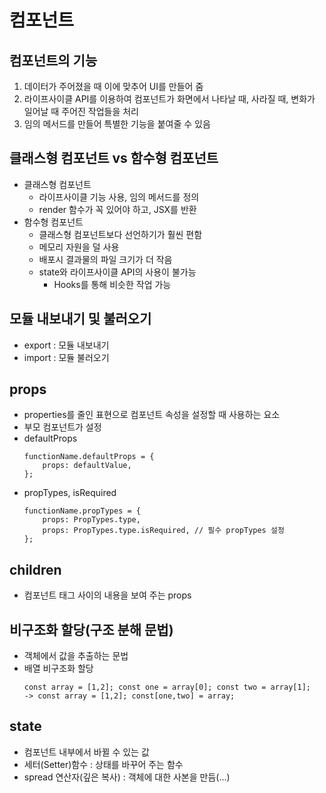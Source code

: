 # 컴포넌트

## 컴포넌트의 기능
1. 데이터가 주어졌을 때 이에 맞추어 UI를 만들어 줌
2. 라이프사이클 API를 이용하여 컴포넌트가 화면에서 나타날 때, 사라질 때, 변화가 일어날 때 주어진 작업들을 처리
3. 임의 메서드를 만들어 특별한 기능을 붙여줄 수 있음

## 클래스형 컴포넌트 vs 함수형 컴포넌트
* 클래스형 컴포넌트
    - 라이프사이클 기능 사용, 임의 메서드를 정의
    - render 함수가 꼭 있어야 하고, JSX를 반환
* 함수형 컴포넌트
    - 클래스형 컴포넌트보다 선언하기가 훨씬 편함
    - 메모리 자원을 덜 사용
    - 배포시 결과물의 파일 크기가 더 작음
    - state와 라이프사이클 API의 사용이 불가능
        + Hooks를 통해 비슷한 작업 가능

## 모듈 내보내기 및 불러오기
* export : 모듈 내보내기
* import : 모듈 불러오기

## props
* properties를 줄인 표현으로 컴포넌트 속성을 설정할 때 사용하는 요소
* 부모 컴포넌트가 설정
* defaultProps
    ```
    functionName.defaultProps = {
        props: defaultValue,
    };
    ```
* propTypes, isRequired
    ```
    functionName.propTypes = {
        props: PropTypes.type,
        props: PropTypes.type.isRequired, // 필수 propTypes 설정
    };
    ```

## children
* 컴포넌트 태그 사이의 내용을 보여 주는 props

## 비구조화 할당(구조 분해 문법)
* 객체에서 값을 추출하는 문법
* 배열 비구조화 할당
    ```
    const array = [1,2]; const one = array[0]; const two = array[1];
    -> const array = [1,2]; const[one,two] = array;
    ```

## state
* 컴포넌트 내부에서 바뀔 수 있는 값
* 세터(Setter)함수 : 상태를 바꾸어 주는 함수
* spread 연산자(깊은 복사) : 객체에 대한 사본을 만듬(...)